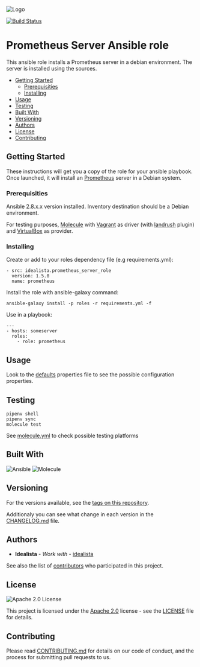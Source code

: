 ![Logo](https://raw.githubusercontent.com/idealista/prometheus_server_role/master/logo.gif)

[![Build Status](https://travis-ci.org/idealista/prometheus_server_role.png)](https://travis-ci.org/idealista/prometheus_server_role)

# Prometheus Server Ansible role

This ansible role installs a Prometheus server in a debian environment. The server is installed using the sources.

- [Getting Started](#getting-started)
	- [Prerequisities](#prerequisities)
	- [Installing](#installing)
- [Usage](#usage)
- [Testing](#testing)
- [Built With](#built-with)
- [Versioning](#versioning)
- [Authors](#authors)
- [License](#license)
- [Contributing](#contributing)

## Getting Started

These instructions will get you a copy of the role for your ansible playbook. Once launched, it will install an [Prometheus](https://prometheus.io/) server in a Debian system.

### Prerequisities

Ansible 2.8.x.x version installed.
Inventory destination should be a Debian environment.

For testing purposes, [Molecule](https://molecule.readthedocs.io/) with [Vagrant](https://www.vagrantup.com/) as driver (with [landrush](https://github.com/vagrant-landrush/landrush) plugin) and [VirtualBox](https://www.virtualbox.org/) as provider.

### Installing

Create or add to your roles dependency file (e.g requirements.yml):

```
- src: idealista.prometheus_server_role
  version: 1.5.0
  name: prometheus
```

Install the role with ansible-galaxy command:

```
ansible-galaxy install -p roles -r requirements.yml -f
```

Use in a playbook:

```
---
- hosts: someserver
  roles:
    - role: prometheus
```

## Usage

Look to the [defaults](defaults/main.yml) properties file to see the possible configuration properties.

## Testing

```
pipenv shell
pipenv sync
molecule test
```

See [molecule.yml](https://github.com/idealista/prometheus_server_role/blob/master/molecule.yml) to check possible testing platforms

## Built With

![Ansible](https://img.shields.io/badge/ansible-2.8.6.0-green.svg)
![Molecule](https://img.shields.io/badge/molecule-2.22.0-green.svg)

## Versioning

For the versions available, see the [tags on this repository](https://github.com/idealista/prometheus_server_role/tags).

Additionaly you can see what change in each version in the [CHANGELOG.md](CHANGELOG.md) file.

## Authors

* **Idealista** - *Work with* - [idealista](https://github.com/idealista)

See also the list of [contributors](https://github.com/idealista/prometheus_server_role/contributors) who participated in this project.

## License

![Apache 2.0 License](https://img.shields.io/hexpm/l/plug.svg)

This project is licensed under the [Apache 2.0](https://www.apache.org/licenses/LICENSE-2.0) license - see the [LICENSE](LICENSE) file for details.

## Contributing

Please read [CONTRIBUTING.md](.github/CONTRIBUTING.md) for details on our code of conduct, and the process for submitting pull requests to us.
